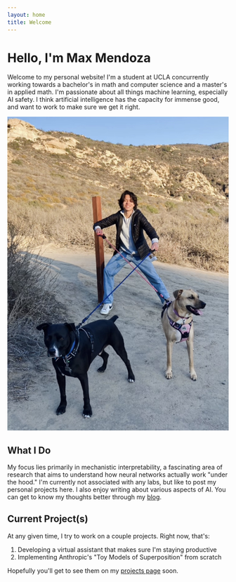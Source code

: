 ```yaml
---
layout: home
title: Welcome
---
```


# Hello, I'm Max Mendoza

Welcome to my personal website! I'm a student at UCLA concurrently working towards a bachelor's in math and computer science and a master's in applied math. I'm passionate about all things machine learning, especially AI safety. I think artificial intelligence has the capacity for immense good, and want to work to make sure we get it right.

<div class="profile-section">
    <img src="/assets/images/profile.jpg" alt="Max Mendoza" class="profile-photo">
</div>

## What I Do

My focus lies primarily in mechanistic interpretability, a fascinating area of research that aims to understand how neural networks actually work "under the hood." I'm currently not associated with any labs, but like to post my personal projects here. I also enjoy writing about various aspects of AI. You can get to know my thoughts better through my [blog](/blog).

## Current Project(s)

At any given time, I try to work on a couple projects. Right now, that's:

1. Developing a virtual assistant that makes sure I'm staying productive
2. Implementing Anthropic's "Toy Models of Superposition" from scratch

Hopefully you'll get to see them on my [projects page](/projects) soon.